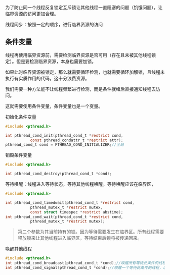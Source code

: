 为了防止同一个线程反复锁定互斥锁让其他线程一直阻塞的问题（饥饿问题），让临界资源的访问更加合理。

线程同步：按照一定的顺序，进行临界资源的访问

## 条件变量
线程再使用临界资源前，需要检测临界资源是否可用（存在且未被其他线程锁定）。但是要检测临界资源，本身也需要加锁。

如果此时临界资源被锁定，那么就需要循环检测，也就需要循环加解锁，且线程未执行有实质作用的代码，这十分浪费资源。

我们需要一种方法能不让线程频繁进行检测，而是条件就绪后直接通知线程去访问。

这就需要使用条件变量，条件变量也是一个变量。


初始化条件变量
```C
#include <pthread.h>

int pthread_cond_init(pthread_cond_t *restrict cond,
           const pthread_condattr_t *restrict attr);
pthread_cond_t cond = PTHREAD_COND_INITIALIZER;//全局
```

销毁条件变量
```C
#include <pthread.h>

int pthread_cond_destroy(pthread_cond_t *cond);
```

等待唤醒：线程进入等待状态，等待其他线程唤醒。等待唤醒应该在临界区，
```C
#include <pthread.h>

int pthread_cond_timedwait(pthread_cond_t *restrict cond,
           pthread_mutex_t *restrict mutex,
           const struct timespec *restrict abstime);
int pthread_cond_wait(pthread_cond_t *restrict cond,
           pthread_mutex_t *restrict mutex);
```
> 第二个参数为其当前持有的锁。因为等待需要发生在临界区。所有线程需要释放锁来让其他线程进入临界区，等待结束后锁将被传递回来。

唤醒其他线程
```C
#include <pthread.h>
int pthread_cond_broadcast(pthread_cond_t *cond);//唤醒所有等待此条件的线程
int pthread_cond_signal(pthread_cond_t *cond);//唤醒一个等待此条件的线程，以队列形式循环依次唤醒
```

